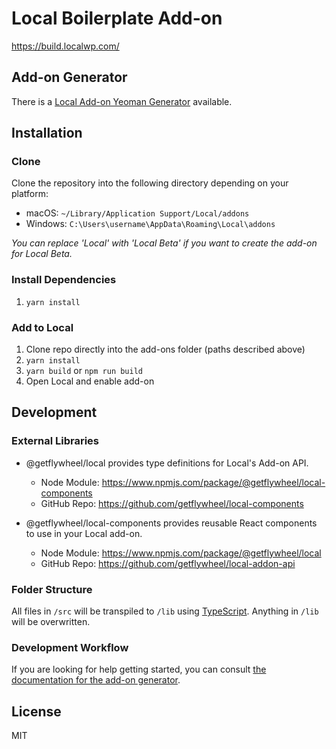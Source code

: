 # Local Boilerplate Add-on

https://build.localwp.com/

## Add-on Generator

There is a [Local Add-on Yeoman Generator](https://github.com/getflywheel/create-local-addon) available.

## Installation

### Clone

Clone the repository into the following directory depending on your platform:

-   macOS: `~/Library/Application Support/Local/addons`
-   Windows: `C:\Users\username\AppData\Roaming\Local\addons`

*You can replace 'Local' with 'Local Beta' if you want to create the add-on for Local Beta.*

### Install Dependencies

1. `yarn install`

### Add to Local

1. Clone repo directly into the add-ons folder (paths described above)
2. `yarn install`
2. `yarn build` or `npm run build`
3. Open Local and enable add-on

## Development

### External Libraries

- @getflywheel/local provides type definitions for Local's Add-on API.
	- Node Module: https://www.npmjs.com/package/@getflywheel/local-components
	- GitHub Repo: https://github.com/getflywheel/local-components

- @getflywheel/local-components provides reusable React components to use in your Local add-on.
	- Node Module: https://www.npmjs.com/package/@getflywheel/local
	- GitHub Repo: https://github.com/getflywheel/local-addon-api

### Folder Structure

All files in `/src` will be transpiled to `/lib` using [TypeScript](https://www.typescriptlang.org/). Anything in `/lib` will be overwritten.

### Development Workflow

If you are looking for help getting started, you can consult [the documentation for the add-on generator](https://github.com/getflywheel/create-local-addon#next-steps).

## License

MIT
